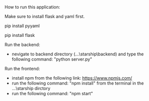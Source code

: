 How to run this application:

Make sure to install flask and yaml first.

pip install pyyaml

pip install flask

Run the backend:
  - nevigate to backend directory (...\starship\backend) and type the following command: "python server.py"

Run the frontend: 
  - install npm from the following link: https://www.npmjs.com/ 
  - run the following command: "npm install" from the terminal in the ...\starship dirctory 
  - run the following command: "npm start"
